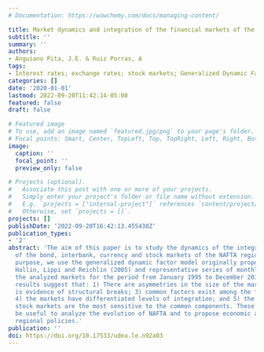 ```yaml
---
# Documentation: https://wowchemy.com/docs/managing-content/

title: Market dynamics and integration of the financial markets of the NAFTA countries
subtitle: ''
summary: ''
authors:
- Anguiano Pita, J.E. & Ruiz Porras, A
tags:
- Interest rates; exchange rates; stock markets; Generalized Dynamic Factor Model
categories: []
date: '2020-01-01'
lastmod: 2022-09-20T11:42:14-05:00
featured: false
draft: false

# Featured image
# To use, add an image named `featured.jpg/png` to your page's folder.
# Focal points: Smart, Center, TopLeft, Top, TopRight, Left, Right, BottomLeft, Bottom, BottomRight.
image:
  caption: ''
  focal_point: ''
  preview_only: false

# Projects (optional).
#   Associate this post with one or more of your projects.
#   Simply enter your project's folder or file name without extension.
#   E.g. `projects = ["internal-project"]` references `content/project/deep-learning/index.md`.
#   Otherwise, set `projects = []`.
projects: []
publishDate: '2022-09-20T16:42:13.455430Z'
publication_types:
- '2'
abstract: 'The aim of this paper is to study the dynamics of the integration process
  of the bond, interbank, currency and stock markets of the NAFTA region. For this
  purpose, we use the generalized dynamic factor model originally proposed by Forni,
  Hallin, Lippi and Reichlin (2005) and representative series of monthly returns of
  the analyzed markets for the period from January 1995 to December 2017. The main
  results suggest that: 1) There are asymmetries in the size of the markets; 2) there
  is evidence of structural breaks; 3) common factors exist among the financial markets;
  4) the markets have differentiated levels of integration; and 5) the currency and
  stock markets are the most sensitive to the common components. These findings may
  be useful to analyze the evolution of NAFTA and to propose economic and financial
  regional policies.'
publication: ''
doi: https://doi.org/10.17533/udea.le.n92a03
---
```

